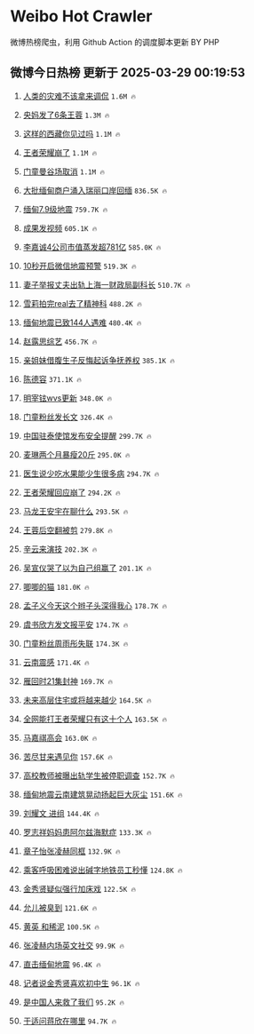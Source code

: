 # Weibo Hot Crawler 



微博热榜爬虫，利用 Github Action 的调度脚本更新 BY PHP 


## 微博今日热榜 更新于 2025-03-29 00:19:53 
1. [人类的灾难不该拿来调侃](https://s.weibo.com/weibo?q=%23%E4%BA%BA%E7%B1%BB%E7%9A%84%E7%81%BE%E9%9A%BE%E4%B8%8D%E8%AF%A5%E6%8B%BF%E6%9D%A5%E8%B0%83%E4%BE%83%23&t=31&band_rank=1&Refer=top) `1.6M 🔥` 

1. [央妈发了6条王蓉](https://s.weibo.com/weibo?q=%E5%A4%AE%E5%A6%88%E5%8F%91%E4%BA%866%E6%9D%A1%E7%8E%8B%E8%93%89&t=31&band_rank=2&Refer=top) `1.3M 🔥` 

1. [这样的西藏你见过吗](https://s.weibo.com/weibo?q=%23%E8%BF%99%E6%A0%B7%E7%9A%84%E8%A5%BF%E8%97%8F%E4%BD%A0%E8%A7%81%E8%BF%87%E5%90%97%23&t=31&band_rank=3&Refer=top) `1.1M 🔥` 

1. [王者荣耀崩了](https://s.weibo.com/weibo?q=%23%E7%8E%8B%E8%80%85%E8%8D%A3%E8%80%80%E5%B4%A9%E4%BA%86%23&t=31&band_rank=4&Refer=top) `1.1M 🔥` 

1. [门童曼谷场取消](https://s.weibo.com/weibo?q=%23%E9%97%A8%E7%AB%A5%E6%9B%BC%E8%B0%B7%E5%9C%BA%E5%8F%96%E6%B6%88%23&t=31&band_rank=5&Refer=top) `1.1M 🔥` 

1. [大批缅甸商户涌入瑞丽口岸回缅](https://s.weibo.com/weibo?q=%23%E5%A4%A7%E6%89%B9%E7%BC%85%E7%94%B8%E5%95%86%E6%88%B7%E6%B6%8C%E5%85%A5%E7%91%9E%E4%B8%BD%E5%8F%A3%E5%B2%B8%E5%9B%9E%E7%BC%85%23&t=31&band_rank=6&Refer=top) `836.5K 🔥` 

1. [缅甸7.9级地震](https://s.weibo.com/weibo?q=%E7%BC%85%E7%94%B87.9%E7%BA%A7%E5%9C%B0%E9%9C%87&t=31&band_rank=7&Refer=top) `759.7K 🔥` 

1. [成果发视频](https://s.weibo.com/weibo?q=%23%E6%88%90%E6%9E%9C%E5%8F%91%E8%A7%86%E9%A2%91%23&t=31&band_rank=8&Refer=top) `605.1K 🔥` 

1. [李嘉诚4公司市值蒸发超781亿](https://s.weibo.com/weibo?q=%23%E6%9D%8E%E5%98%89%E8%AF%9A4%E5%85%AC%E5%8F%B8%E5%B8%82%E5%80%BC%E8%92%B8%E5%8F%91%E8%B6%85781%E4%BA%BF%23&t=31&band_rank=9&Refer=top) `585.0K 🔥` 

1. [10秒开启微信地震预警](https://s.weibo.com/weibo?q=%2310%E7%A7%92%E5%BC%80%E5%90%AF%E5%BE%AE%E4%BF%A1%E5%9C%B0%E9%9C%87%E9%A2%84%E8%AD%A6%23&t=31&band_rank=10&Refer=top) `519.3K 🔥` 

1. [妻子举报丈夫出轨上海一财政局副科长](https://s.weibo.com/weibo?q=%23%E5%A6%BB%E5%AD%90%E4%B8%BE%E6%8A%A5%E4%B8%88%E5%A4%AB%E5%87%BA%E8%BD%A8%E4%B8%8A%E6%B5%B7%E4%B8%80%E8%B4%A2%E6%94%BF%E5%B1%80%E5%89%AF%E7%A7%91%E9%95%BF%23&t=31&band_rank=11&Refer=top) `510.7K 🔥` 

1. [雪莉拍完real去了精神科](https://s.weibo.com/weibo?q=%23%E9%9B%AA%E8%8E%89%E6%8B%8D%E5%AE%8Creal%E5%8E%BB%E4%BA%86%E7%B2%BE%E7%A5%9E%E7%A7%91%23&t=31&band_rank=12&Refer=top) `488.2K 🔥` 

1. [缅甸地震已致144人遇难](https://s.weibo.com/weibo?q=%23%E7%BC%85%E7%94%B8%E5%9C%B0%E9%9C%87%E5%B7%B2%E8%87%B4144%E4%BA%BA%E9%81%87%E9%9A%BE%23&t=31&band_rank=13&Refer=top) `480.4K 🔥` 

1. [赵露思综艺](https://s.weibo.com/weibo?q=%E8%B5%B5%E9%9C%B2%E6%80%9D%E7%BB%BC%E8%89%BA&t=31&band_rank=14&Refer=top) `456.7K 🔥` 

1. [亲姐妹借腹生子反悔起诉争抚养权](https://s.weibo.com/weibo?q=%23%E4%BA%B2%E5%A7%90%E5%A6%B9%E5%80%9F%E8%85%B9%E7%94%9F%E5%AD%90%E5%8F%8D%E6%82%94%E8%B5%B7%E8%AF%89%E4%BA%89%E6%8A%9A%E5%85%BB%E6%9D%83%23&t=31&band_rank=15&Refer=top) `385.1K 🔥` 

1. [陈德容](https://s.weibo.com/weibo?q=%E9%99%88%E5%BE%B7%E5%AE%B9&t=31&band_rank=16&Refer=top) `371.1K 🔥` 

1. [明宰铉wvs更新](https://s.weibo.com/weibo?q=%23%E6%98%8E%E5%AE%B0%E9%93%89wvs%E6%9B%B4%E6%96%B0%23&t=31&band_rank=17&Refer=top) `348.0K 🔥` 

1. [门童粉丝发长文](https://s.weibo.com/weibo?q=%23%E9%97%A8%E7%AB%A5%E7%B2%89%E4%B8%9D%E5%8F%91%E9%95%BF%E6%96%87%23&t=31&band_rank=18&Refer=top) `326.4K 🔥` 

1. [中国驻泰使馆发布安全提醒](https://s.weibo.com/weibo?q=%23%E4%B8%AD%E5%9B%BD%E9%A9%BB%E6%B3%B0%E4%BD%BF%E9%A6%86%E5%8F%91%E5%B8%83%E5%AE%89%E5%85%A8%E6%8F%90%E9%86%92%23&t=31&band_rank=19&Refer=top) `299.7K 🔥` 

1. [麦琳两个月暴瘦20斤](https://s.weibo.com/weibo?q=%23%E9%BA%A6%E7%90%B3%E4%B8%A4%E4%B8%AA%E6%9C%88%E6%9A%B4%E7%98%A620%E6%96%A4%23&t=31&band_rank=20&Refer=top) `295.0K 🔥` 

1. [医生说少吃水果能少生很多病](https://s.weibo.com/weibo?q=%E5%8C%BB%E7%94%9F%E8%AF%B4%E5%B0%91%E5%90%83%E6%B0%B4%E6%9E%9C%E8%83%BD%E5%B0%91%E7%94%9F%E5%BE%88%E5%A4%9A%E7%97%85&t=31&band_rank=21&Refer=top) `294.7K 🔥` 

1. [王者荣耀回应崩了](https://s.weibo.com/weibo?q=%23%E7%8E%8B%E8%80%85%E8%8D%A3%E8%80%80%E5%9B%9E%E5%BA%94%E5%B4%A9%E4%BA%86%23&t=31&band_rank=22&Refer=top) `294.2K 🔥` 

1. [马龙王安宇在聊什么](https://s.weibo.com/weibo?q=%23%E9%A9%AC%E9%BE%99%E7%8E%8B%E5%AE%89%E5%AE%87%E5%9C%A8%E8%81%8A%E4%BB%80%E4%B9%88%23&t=31&band_rank=23&Refer=top) `293.5K 🔥` 

1. [王蓉后空翻被剪](https://s.weibo.com/weibo?q=%E7%8E%8B%E8%93%89%E5%90%8E%E7%A9%BA%E7%BF%BB%E8%A2%AB%E5%89%AA&t=31&band_rank=24&Refer=top) `279.8K 🔥` 

1. [辛云来演技](https://s.weibo.com/weibo?q=%E8%BE%9B%E4%BA%91%E6%9D%A5%E6%BC%94%E6%8A%80&t=31&band_rank=25&Refer=top) `202.3K 🔥` 

1. [吴宣仪哭了以为自己组赢了](https://s.weibo.com/weibo?q=%23%E5%90%B4%E5%AE%A3%E4%BB%AA%E5%93%AD%E4%BA%86%E4%BB%A5%E4%B8%BA%E8%87%AA%E5%B7%B1%E7%BB%84%E8%B5%A2%E4%BA%86%23&t=31&band_rank=26&Refer=top) `201.1K 🔥` 

1. [唧唧的猫](https://s.weibo.com/weibo?q=%E5%94%A7%E5%94%A7%E7%9A%84%E7%8C%AB&t=31&band_rank=27&Refer=top) `181.0K 🔥` 

1. [孟子义今天这个辫子头深得我心](https://s.weibo.com/weibo?q=%23%E5%AD%9F%E5%AD%90%E4%B9%89%E4%BB%8A%E5%A4%A9%E8%BF%99%E4%B8%AA%E8%BE%AB%E5%AD%90%E5%A4%B4%E6%B7%B1%E5%BE%97%E6%88%91%E5%BF%83%23&t=31&band_rank=28&Refer=top) `178.7K 🔥` 

1. [虞书欣方发文报平安](https://s.weibo.com/weibo?q=%23%E8%99%9E%E4%B9%A6%E6%AC%A3%E6%96%B9%E5%8F%91%E6%96%87%E6%8A%A5%E5%B9%B3%E5%AE%89%23&t=31&band_rank=29&Refer=top) `174.7K 🔥` 

1. [门童粉丝周雨彤失联](https://s.weibo.com/weibo?q=%23%E9%97%A8%E7%AB%A5%E7%B2%89%E4%B8%9D%E5%91%A8%E9%9B%A8%E5%BD%A4%E5%A4%B1%E8%81%94%23&t=31&band_rank=30&Refer=top) `174.3K 🔥` 

1. [云南震感](https://s.weibo.com/weibo?q=%E4%BA%91%E5%8D%97%E9%9C%87%E6%84%9F&t=31&band_rank=31&Refer=top) `171.4K 🔥` 

1. [雁回时21集封神](https://s.weibo.com/weibo?q=%23%E9%9B%81%E5%9B%9E%E6%97%B621%E9%9B%86%E5%B0%81%E7%A5%9E%23&t=31&band_rank=32&Refer=top) `169.7K 🔥` 

1. [未来高层住宅或将越来越少](https://s.weibo.com/weibo?q=%23%E6%9C%AA%E6%9D%A5%E9%AB%98%E5%B1%82%E4%BD%8F%E5%AE%85%E6%88%96%E5%B0%86%E8%B6%8A%E6%9D%A5%E8%B6%8A%E5%B0%91%23&t=31&band_rank=33&Refer=top) `164.5K 🔥` 

1. [全网能打王者荣耀只有这十个人](https://s.weibo.com/weibo?q=%E5%85%A8%E7%BD%91%E8%83%BD%E6%89%93%E7%8E%8B%E8%80%85%E8%8D%A3%E8%80%80%E5%8F%AA%E6%9C%89%E8%BF%99%E5%8D%81%E4%B8%AA%E4%BA%BA&t=31&band_rank=34&Refer=top) `163.5K 🔥` 

1. [马嘉祺高会](https://s.weibo.com/weibo?q=%23%E9%A9%AC%E5%98%89%E7%A5%BA%E9%AB%98%E4%BC%9A%23&t=31&band_rank=35&Refer=top) `163.0K 🔥` 

1. [苦尽甘来遇见你](https://s.weibo.com/weibo?q=%E8%8B%A6%E5%B0%BD%E7%94%98%E6%9D%A5%E9%81%87%E8%A7%81%E4%BD%A0&t=31&band_rank=36&Refer=top) `157.6K 🔥` 

1. [高校教师被曝出轨学生被停职调查](https://s.weibo.com/weibo?q=%23%E9%AB%98%E6%A0%A1%E6%95%99%E5%B8%88%E8%A2%AB%E6%9B%9D%E5%87%BA%E8%BD%A8%E5%AD%A6%E7%94%9F%E8%A2%AB%E5%81%9C%E8%81%8C%E8%B0%83%E6%9F%A5%23&t=31&band_rank=37&Refer=top) `152.7K 🔥` 

1. [缅甸地震云南建筑晃动扬起巨大灰尘](https://s.weibo.com/weibo?q=%23%E7%BC%85%E7%94%B8%E5%9C%B0%E9%9C%87%E4%BA%91%E5%8D%97%E5%BB%BA%E7%AD%91%E6%99%83%E5%8A%A8%E6%89%AC%E8%B5%B7%E5%B7%A8%E5%A4%A7%E7%81%B0%E5%B0%98%23&t=31&band_rank=38&Refer=top) `151.6K 🔥` 

1. [刘耀文 进组](https://s.weibo.com/weibo?q=%E5%88%98%E8%80%80%E6%96%87%20%E8%BF%9B%E7%BB%84&t=31&band_rank=39&Refer=top) `144.4K 🔥` 

1. [罗志祥妈妈患阿尔兹海默症](https://s.weibo.com/weibo?q=%23%E7%BD%97%E5%BF%97%E7%A5%A5%E5%A6%88%E5%A6%88%E6%82%A3%E9%98%BF%E5%B0%94%E5%85%B9%E6%B5%B7%E9%BB%98%E7%97%87%23&t=31&band_rank=40&Refer=top) `133.3K 🔥` 

1. [章子怡张凌赫同框](https://s.weibo.com/weibo?q=%23%E7%AB%A0%E5%AD%90%E6%80%A1%E5%BC%A0%E5%87%8C%E8%B5%AB%E5%90%8C%E6%A1%86%23&t=31&band_rank=41&Refer=top) `132.9K 🔥` 

1. [乘客呼吸困难说出碱字地铁员工秒懂](https://s.weibo.com/weibo?q=%23%E4%B9%98%E5%AE%A2%E5%91%BC%E5%90%B8%E5%9B%B0%E9%9A%BE%E8%AF%B4%E5%87%BA%E7%A2%B1%E5%AD%97%E5%9C%B0%E9%93%81%E5%91%98%E5%B7%A5%E7%A7%92%E6%87%82%23&t=31&band_rank=42&Refer=top) `124.8K 🔥` 

1. [金秀贤疑似强行加床戏](https://s.weibo.com/weibo?q=%23%E9%87%91%E7%A7%80%E8%B4%A4%E7%96%91%E4%BC%BC%E5%BC%BA%E8%A1%8C%E5%8A%A0%E5%BA%8A%E6%88%8F%23&t=31&band_rank=43&Refer=top) `122.5K 🔥` 

1. [允儿被臭到](https://s.weibo.com/weibo?q=%E5%85%81%E5%84%BF%E8%A2%AB%E8%87%AD%E5%88%B0&t=31&band_rank=44&Refer=top) `121.6K 🔥` 

1. [黄英 和稀泥](https://s.weibo.com/weibo?q=%E9%BB%84%E8%8B%B1%20%E5%92%8C%E7%A8%80%E6%B3%A5&t=31&band_rank=45&Refer=top) `100.5K 🔥` 

1. [张凌赫内场英文社交](https://s.weibo.com/weibo?q=%E5%BC%A0%E5%87%8C%E8%B5%AB%E5%86%85%E5%9C%BA%E8%8B%B1%E6%96%87%E7%A4%BE%E4%BA%A4&t=31&band_rank=46&Refer=top) `99.9K 🔥` 

1. [直击缅甸地震](https://s.weibo.com/weibo?q=%23%E7%9B%B4%E5%87%BB%E7%BC%85%E7%94%B8%E5%9C%B0%E9%9C%87%23&t=31&band_rank=47&Refer=top) `96.4K 🔥` 

1. [记者说金秀贤喜欢初中生](https://s.weibo.com/weibo?q=%23%E8%AE%B0%E8%80%85%E8%AF%B4%E9%87%91%E7%A7%80%E8%B4%A4%E5%96%9C%E6%AC%A2%E5%88%9D%E4%B8%AD%E7%94%9F%23&t=31&band_rank=48&Refer=top) `96.1K 🔥` 

1. [是中国人来救了我们](https://s.weibo.com/weibo?q=%23%E6%98%AF%E4%B8%AD%E5%9B%BD%E4%BA%BA%E6%9D%A5%E6%95%91%E4%BA%86%E6%88%91%E4%BB%AC%23&t=31&band_rank=49&Refer=top) `95.2K 🔥` 

1. [于适问蒋欣在哪里](https://s.weibo.com/weibo?q=%23%E4%BA%8E%E9%80%82%E9%97%AE%E8%92%8B%E6%AC%A3%E5%9C%A8%E5%93%AA%E9%87%8C%23&t=31&band_rank=50&Refer=top) `94.7K 🔥` 

